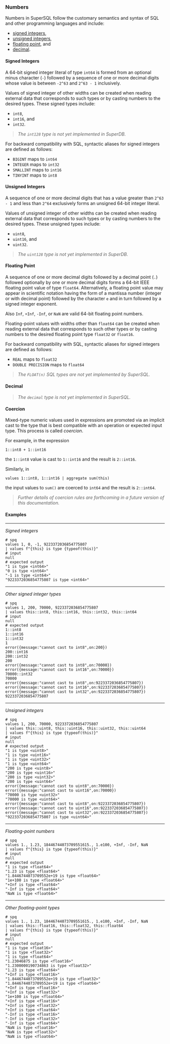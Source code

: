 ### Numbers

Numbers in SuperSQL follow the customary semantics and syntax
of SQL and other programming languages and include:
* [signed integers](#signed-integers),
* [unsigned integers](#unsigned-integers),
* [floating point](#floating-point), and
* [decimal](#decimal).

#### Signed Integers

A 64-bit signed integer literal of type `int64` is formed from
an optional minus character (`-`) followed by a sequence of one or more decimal digits
whose value is between `-2^63` and `2^63 - 1` inclusively.

Values of signed integer of other widths can be created when reading external data
that corresponds to such types or by casting numbers to the desired types.
These signed types include:
* `int8`,
* `int16`, and
* `int32`.

> _The `int128` type is not yet implemented in SuperDB._

For backward compatibility with SQL, syntactic aliases for signed integers
are defined as follows:
* `BIGINT` maps to `int64`
* `INTEGER` maps to `int32`
* `SMALLINT` maps to `int16`
* `TINYINT` maps to `int8`

#### Unsigned Integers

A sequence of one or more decimal digits that has a value greater than
`2^63 - 1` and less than `2^64` exclusively forms an unsigned 64-bit integer literal.

Values of unsigned integer of other widths can be created when reading external data
that corresponds to such types or by casting numbers to the desired types.
These unsigned types include:
* `uint8`,
* `uint16`, and
* `uint32`.

> _The `uint128` type is not yet implemented in SuperDB._

#### Floating Point

A sequence of one or more decimal digits followed by a decimal point (`.`)
followed optionally by one or more decimal digits forms
a 64-bit IEEE floating point value of type `float64`.
Alternatively, a floating point value may appear in scientific notation
having the form of a mantissa number (integer or with decimal point)
followed by the character `e` and in turn followed by a signed integer exponent.

Also `Inf`, `+Inf`, `-Inf`, or `NaN` are valid 64-bit floating point numbers.

Floating-point values with widths other than `float64`
can be created when reading external data
that corresponds to such other types or by casting numbers to the desired
floating point type `float32` or `float16`.

For backward compatibility with SQL, syntactic aliases for signed integers
are defined as follows:
* `REAL` maps to `float32`
* `DOUBLE PRECISION` maps to `float64`

> _The `FLOAT(n)` SQL types are not yet implemented by SuperSQL._

#### Decimal

> _The `decimal` type is not yet implemented in SuperSQL._

#### Coercion

Mixed-type numeric values used in expressions are promoted via an implicit
cast to the type that is best compatible with an operation or expected input type.
This process is called _coercion_.

For example, in the expression
```
1::int8 + 1::int16
```
the `1::int8` value is cast to `1::int16` and the result is `2::int16`.

Similarly, in
```
values 1::int8, 1::int16 | aggregate sum(this)
```
the input values to `sum()` are coerced to `int64` and the result is
`2::int64`.

> _Further details of coercion rules are forthcoming in a future
> version of this documentation._

#### Examples

---

_Signed integers_

```mdtest-spq
# spq
values 1, 0, -1, 9223372036854775807
| values f"{this} is type {typeof(this)}"
# input
null
# expected output
"1 is type <int64>"
"0 is type <int64>"
"-1 is type <int64>"
"9223372036854775807 is type <int64>"
```

---

_Other signed integer types_

```mdtest-spq {data-layout="stacked"}
# spq
values 1, 200, 70000, 9223372036854775807
| values this::int8, this::int16, this::int32, this::int64
# input
null
# expected output
1::int8
1::int16
1::int32
1
error({message:"cannot cast to int8",on:200})
200::int16
200::int32
200
error({message:"cannot cast to int8",on:70000})
error({message:"cannot cast to int16",on:70000})
70000::int32
70000
error({message:"cannot cast to int8",on:9223372036854775807})
error({message:"cannot cast to int16",on:9223372036854775807})
error({message:"cannot cast to int32",on:9223372036854775807})
9223372036854775807
```

---

_Unsigned integers_

```mdtest-spq {data-layout="stacked"}
# spq
values 1, 200, 70000, 9223372036854775807
| values this::uint8, this::uint16, this::uint32, this::uint64
| values f"{this} is type {typeof(this)}"
# input
null
# expected output
"1 is type <uint8>"
"1 is type <uint16>"
"1 is type <uint32>"
"1 is type <uint64>"
"200 is type <uint8>"
"200 is type <uint16>"
"200 is type <uint32>"
"200 is type <uint64>"
error({message:"cannot cast to uint8",on:70000})
error({message:"cannot cast to uint16",on:70000})
"70000 is type <uint32>"
"70000 is type <uint64>"
error({message:"cannot cast to uint8",on:9223372036854775807})
error({message:"cannot cast to uint16",on:9223372036854775807})
error({message:"cannot cast to uint32",on:9223372036854775807})
"9223372036854775807 is type <uint64>"
```

---

_Floating-point numbers_

```mdtest-spq
# spq
values 1., 1.23, 18446744073709551615., 1.e100, +Inf, -Inf, NaN
| values f"{this} is type {typeof(this)}"
# input
null
# expected output
"1 is type <float64>"
"1.23 is type <float64>"
"1.8446744073709552e+19 is type <float64>"
"1e+100 is type <float64>"
"+Inf is type <float64>"
"-Inf is type <float64>"
"NaN is type <float64>"
```
---

_Other floating-point types_

```mdtest-spq {data-layout="stacked"}
# spq
values 1., 1.23, 18446744073709551615., 1.e100, +Inf, -Inf, NaN
| values this::float16, this::float32, this::float64
| values f"{this} is type {typeof(this)}"
# input
null
# expected output
"1 is type <float16>"
"1 is type <float32>"
"1 is type <float64>"
"1.23046875 is type <float16>"
"1.2300000190734863 is type <float32>"
"1.23 is type <float64>"
"+Inf is type <float16>"
"1.8446744073709552e+19 is type <float32>"
"1.8446744073709552e+19 is type <float64>"
"+Inf is type <float16>"
"+Inf is type <float32>"
"1e+100 is type <float64>"
"+Inf is type <float16>"
"+Inf is type <float32>"
"+Inf is type <float64>"
"-Inf is type <float16>"
"-Inf is type <float32>"
"-Inf is type <float64>"
"NaN is type <float16>"
"NaN is type <float32>"
"NaN is type <float64>"
```
